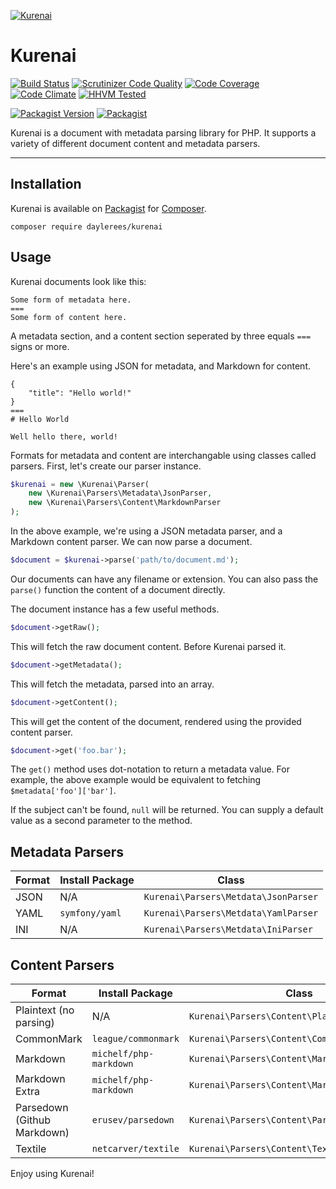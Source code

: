 [![Kurenai](kurenai.png)](https://github.com/daylerees/kurenai)

# Kurenai

[![Build Status](https://travis-ci.org/daylerees/kurenai.svg?branch=master)](https://travis-ci.org/daylerees/kurenai)
[![Scrutinizer Code Quality](https://scrutinizer-ci.com/g/daylerees/kurenai/badges/quality-score.png?b=master)](https://scrutinizer-ci.com/g/daylerees/kurenai/?branch=master)
[![Code Coverage](https://scrutinizer-ci.com/g/daylerees/kurenai/badges/coverage.png?b=master)](https://scrutinizer-ci.com/g/daylerees/kurenai/?branch=master)
[![Code Climate](https://codeclimate.com/github/daylerees/kurenai/badges/gpa.svg)](https://codeclimate.com/github/daylerees/kurenai)
[![HHVM Tested](https://img.shields.io/hhvm/daylerees/kurenai.svg)](https://travis-ci.org/daylerees/kurenai)

[![Packagist Version](https://img.shields.io/packagist/v/daylerees/kurenai.svg)](https://packagist.org/packages/daylerees/kurenai)
[![Packagist](https://img.shields.io/packagist/dt/daylerees/kurenai.svg)](https://packagist.org/packages/daylerees/kurenai)

Kurenai is a document with metadata parsing library for PHP. It supports a variety of different document content and metadata parsers.

---

## Installation

Kurenai is available on [Packagist](https://packagist.org/packages/daylerees/kurenai) for [Composer](https://getcomposer.org/).

    composer require daylerees/kurenai
    
## Usage

Kurenai documents look like this:

```
Some form of metadata here.
===
Some form of content here.
```

A metadata section, and a content section seperated by three equals `===` signs or more.

Here's an example using JSON for metadata, and Markdown for content.

```
{
    "title": "Hello world!"
}
===
# Hello World

Well hello there, world!
```

Formats for metadata and content are interchangable using classes called parsers. First, let's create our parser instance.

```php
$kurenai = new \Kurenai\Parser(
    new \Kurenai\Parsers\Metadata\JsonParser,
    new \Kurenai\Parsers\Content\MarkdownParser
);
```

In the above example, we're using a JSON metadata parser, and a Markdown content parser. We can now parse a document.

```php
$document = $kurenai->parse('path/to/document.md');
```

Our documents can have any filename or extension. You can also pass the `parse()` function the content of a document directly.

The document instance has a few useful methods.

```php
$document->getRaw();
```

This will fetch the raw document content. Before Kurenai parsed it.

```php
$document->getMetadata();
```

This will fetch the metadata, parsed into an array.

```php
$document->getContent();
```

This will get the content of the document, rendered using the provided content parser.

```php
$document->get('foo.bar');
```

The `get()` method uses dot-notation to return a metadata value. For example, the above example would be equivalent to fetching `$metadata['foo']['bar']`.

If the subject can't be found, `null` will be returned. You can supply a default value as a second parameter to the method.

## Metadata Parsers

| Format | Install Package | Class                                |
|--------|-----------------|--------------------------------------|
| JSON   | N/A             | `Kurenai\Parsers\Metdata\JsonParser` |
| YAML   | `symfony/yaml`  | `Kurenai\Parsers\Metdata\YamlParser` |
| INI    | N/A             | `Kurenai\Parsers\Metdata\IniParser`  |

## Content Parsers

| Format                      | Install Package        | Class                                         |
|-----------------------------|------------------------|-----------------------------------------------|
| Plaintext (no parsing)      | N/A                    | `Kurenai\Parsers\Content\PlainTextParser`     |
| CommonMark                  | `league/commonmark`    | `Kurenai\Parsers\Content\CommonMarkParser`
| Markdown                    | `michelf/php-markdown` | `Kurenai\Parsers\Content\MarkdownParser`      |
| Markdown Extra              | `michelf/php-markdown` | `Kurenai\Parsers\Content\MarkdownExtraParser` |
| Parsedown (Github Markdown) | `erusev/parsedown`     | `Kurenai\Parsers\Content\ParsedownParser`     |
| Textile                     | `netcarver/textile`    | `Kurenai\Parsers\Content\TextileParser`       |

Enjoy using Kurenai!


